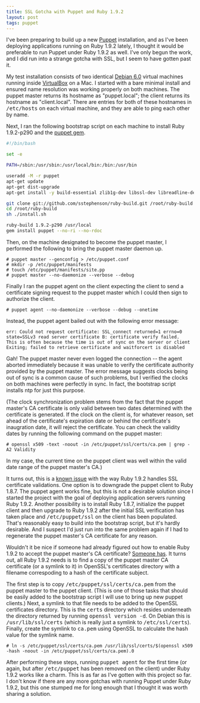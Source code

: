 ```yaml
---
title: SSL Gotcha with Puppet and Ruby 1.9.2
layout: post
tags: puppet
---
```


I've been preparing to build up a new
[Puppet](http://puppet.puppetlabs.com) installation, and as I've been
deploying applications running on Ruby 1.9.2 lately, I thought it would
be preferable to run Puppet under Ruby 1.9.2 as well. I've only begun
the work, and I did run into a strange gotcha with SSL, but I seem to
have gotten past it.

My test installation consists of two identical [Debian
6.0](http://www.debian.org) virtual machines running inside
[VirtualBox](http://www.virtualbox.org) on a Mac. I started with a bare
minimal install and ensured name resolution was working properly on both
machines. The puppet master returns its hostname as "puppet.local"; the
client returns its hostname as "client.local". There are entries for
both of these hostnames in <tt>/etc/hosts</tt> on each virtual
machine, and they are able to ping each other by name.

Next, I ran the following bootstrap script on each machine to install
Ruby 1.9.2-p290 and the [puppet gem](http://rubygems.org/gems/puppet).

```bash
#!/bin/bash

set -e

PATH=/sbin:/usr/sbin:/usr/local/bin:/bin:/usr/bin

useradd -M -r puppet
apt-get update
apt-get dist-upgrade
apt-get install -y build-essential zlib1g-dev libssl-dev libreadline-dev git-core curl ntp

git clone git://github.com/sstephenson/ruby-build.git /root/ruby-build
cd /root/ruby-build
sh ./install.sh

ruby-build 1.9.2-p290 /usr/local
gem install puppet --no-ri --no-rdoc
```

Then, on the machine designated to become the puppet master, I performed
the following to bring the puppet master daemon up.

```
# puppet master --genconfig > /etc/puppet.conf
# mkdir -p /etc/puppet/manifests
# touch /etc/puppet/manifests/site.pp
# puppet master --no-daemonize --verbose --debug
```

Finally I ran the puppet agent on the client expecting the client to
send a certificate signing request to the puppet master which I could
then sign to authorize the client.

```
# puppet agent --no-daemonize --verbose --debug --onetime
```

Instead, the puppet agent bailed out with the following error message:

```
err: Could not request certificate: SSL_connect returned=1 errno=0 state=SSLv3 read server certificate B: certificate verify failed.  This is often because the time is out of sync on the server or client
Exiting; failed to retrieve certificate and waitforcert is disabled
```

Gah! The puppet master never even logged the connection -- the agent
aborted immediately because it was unable to verify the certificate
authority provided by the puppet master. The error message suggests
clocks being out of sync is a common cause of such problems, but I
verified the clocks on both machines were perfectly in sync. In fact,
the bootstrap script installs ntp for just this purpose.

(The clock synchronization problem stems from the fact that the puppet
master's CA certificate is only valid between two dates determined with
the certificate is generated. If the clock on the client is, for
whatever reason, set ahead of the certificate's expiration date or
behind the certificate's inaugration date, it will reject the
certificate. You can check the validity dates by running the following
command on the puppet master:

```
# openssl x509 -text -noout -in /etc/puppet/ssl/certs/ca.pem | grep -A2 Validity
```

In my case, the current time on the puppet client was well within the
valid date range of the puppet master's CA.)

It turns out, this is a [known
issue](http://projects.puppetlabs.com/issues/9084) with the way Ruby
1.9.2 handles SSL certificate validations. One option is to downgrade
the puppet client to Ruby 1.8.7. The puppet agent works fine, but this
is not a desirable solution since I started the project with the goal of
deploying application servers running Ruby 1.9.2. Another possibility is
to install Ruby 1.8.7, initialize the puppet client and then upgrade to
Ruby 1.9.2 after the initial SSL verification has taken place and
<tt>/etc/puppet/ssl</tt> on the client has been populated. That's
reasonably easy to build into the bootstrap script, but it's hardly
desirable. And I suspect I'd just run into the same problem again if I
had to regenerate the puppet master's CA certificate for any reason.

Wouldn't it be nice if someone had already figured out how to enable
Ruby 1.9.2 to accept the puppet master's CA certificate? [Someone
has](http://groups.google.com/group/puppet-users/msg/72bf694d4e2f3012).
It turns out, all Ruby 1.9.2 needs is to find a copy of the puppet
master CA certificate (or a symlink to it) in OpenSSL's certificates
directory with a filename correspoding to a hash of the certificate
subject.

The first step is to copy <tt>/etc/puppet/ssl/certs/ca.pem</tt> from
the puppet master to the puppet client. (This is one of those tasks that
should be easily added to the bootstrap script I will use to bring up
new puppet clients.) Next, a symlink to that file needs to be added to
the OpenSSL certificates directory. This is the <tt>certs</tt>
directory which resides underneath the directory returned by running
<kbd>openssl&nbsp;version&nbsp;-d</kbd>. On Debian this is
<tt>/usr/lib/ssl/certs</tt> (which is really just a symlink to
<tt>/etc/ssl/certs</tt>). Finally, create the symlink to
<tt>ca.pem</tt> using OpenSSL to calculate the hash value for the
symlink name.

```
# ln -s /etc/puppet/ssl/certs/ca.pem /usr/lib/ssl/certs/$(openssl x509 -hash -noout -in /etc/puppet/ssl/certs/ca.pem).0
```

After performing these steps, running <kbd>puppet&nbsp;agent</kbd> for the
first time (or again, but after <tt>/etc/puppet</tt> has been
removed on the client) under Ruby 1.9.2 works like a charm. This is as
far as I've gotten with this project so far. I don't know if there are
any more gotchas with running Puppet under Ruby 1.9.2, but this one
stumped me for long enough that I thought it was worth sharing a
solution.
